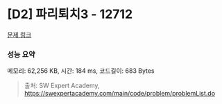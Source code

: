 # [D2] 파리퇴치3 - 12712 

[문제 링크](https://swexpertacademy.com/main/code/problem/problemDetail.do?contestProbId=AXuARWAqDkQDFARa) 

### 성능 요약

메모리: 62,256 KB, 시간: 184 ms, 코드길이: 683 Bytes



> 출처: SW Expert Academy, https://swexpertacademy.com/main/code/problem/problemList.do